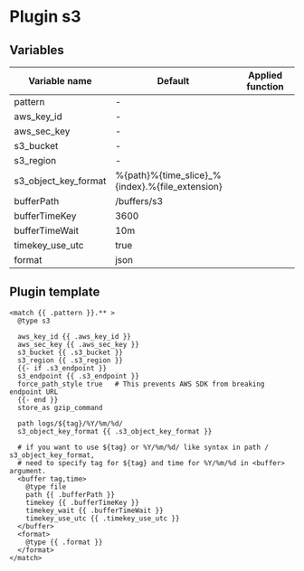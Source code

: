 # Plugin s3
## Variables
| Variable name | Default | Applied function |
|---|---|---|
| pattern | - |  |
| aws_key_id | - |  |
| aws_sec_key | - |  |
| s3_bucket | - |  |
| s3_region | - |  |
| s3_object_key_format | %{path}%{time_slice}_%{index}.%{file_extension} |  |
| bufferPath | /buffers/s3 |  |
| bufferTimeKey | 3600 |  |
| bufferTimeWait | 10m |  |
| timekey_use_utc | true |  |
| format | json |  |
## Plugin template
```
<match {{ .pattern }}.** >
  @type s3

  aws_key_id {{ .aws_key_id }}
  aws_sec_key {{ .aws_sec_key }}
  s3_bucket {{ .s3_bucket }}
  s3_region {{ .s3_region }}
  {{- if .s3_endpoint }}
  s3_endpoint {{ .s3_endpoint }}
  force_path_style true   # This prevents AWS SDK from breaking endpoint URL
  {{- end }}
  store_as gzip_command

  path logs/${tag}/%Y/%m/%d/
  s3_object_key_format {{ .s3_object_key_format }}

  # if you want to use ${tag} or %Y/%m/%d/ like syntax in path / s3_object_key_format,
  # need to specify tag for ${tag} and time for %Y/%m/%d in <buffer> argument.
  <buffer tag,time>
    @type file
    path {{ .bufferPath }}
    timekey {{ .bufferTimeKey }}
    timekey_wait {{ .bufferTimeWait }}
    timekey_use_utc {{ .timekey_use_utc }}
  </buffer>
  <format>
    @type {{ .format }}
  </format>
</match>
```
